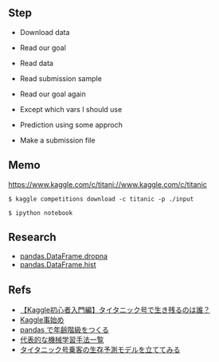 ## Step

- Download data
- Read our goal
- Read data
- Read submission sample
- Read our goal again

- Except which vars I should use
- Prediction using some approch
- Make a submission file

## Memo

https://www.kaggle.com/c/titani://www.kaggle.com/c/titanic

```
$ kaggle competitions download -c titanic -p ./input
```

```
$ ipython notebook
```

## Research

- [pandas.DataFrame.dropna](https://pandas.pydata.org/pandas-docs/stable/generated/pandas.DataFrame.dropna.html)
- [pandas.DataFrame.hist](pandas.DataFrame.histndas.DataFrame.hist)

## Refs

- [【Kaggle初心者入門編】タイタニック号で生き残るのは誰？](https://www.codexa.net/kaggle-titanic-beginner/)
- [Kaggle事始め](https://qiita.com/taka4sato/items/802c494fdebeaa7f43b7)
- [pandas で年齢階級をつくる](https://qiita.com/kshigeru/items/bfa8c11d1e6487c791d3)
- [代表的な機械学習手法一覧](https://qiita.com/tomomoto/items/b3fd1ec7f9b68ab6dfe2)
- [タイタニック号乗客の生存予測モデルを立ててみる](https://qiita.com/suzumi/items/8ce18bc90c942663d1e6)
